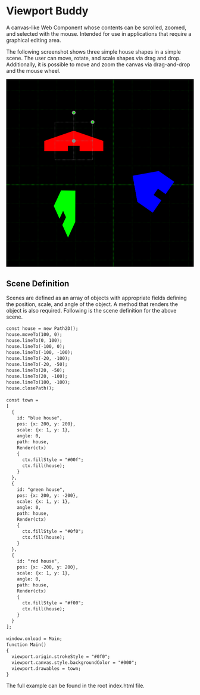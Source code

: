 # Viewport Buddy

A canvas-like Web Component whose contents can be scrolled, zoomed, and selected with the mouse. Intended for use in applications that require a graphical editing area.

The following screenshot shows three simple house shapes in a simple scene. The user can move, rotate, and scale shapes via drag and drop. Additionally, it is possible to move and zoom the canvas via drag-and-drop and the mouse wheel.

![alt text](https://github.com/Dulce-Engineering/viewport-buddy/blob/main/images/screenshot-1.png?raw=true)

## Scene Definition

Scenes are defined as an array of objects with appropriate fields defining the position, scale, and angle of the object. A method that renders the object is also required. Following is the scene definition for the above scene.

```
const house = new Path2D();
house.moveTo(100, 0);
house.lineTo(0, 100);
house.lineTo(-100, 0);
house.lineTo(-100, -100);
house.lineTo(-20, -100);
house.lineTo(-20, -50);
house.lineTo(20, -50);
house.lineTo(20, -100);
house.lineTo(100, -100);
house.closePath();

const town =
[
  {
    id: "blue house",
    pos: {x: 200, y: 200},
    scale: {x: 1, y: 1},
    angle: 0,
    path: house,
    Render(ctx)
    {
      ctx.fillStyle = "#00f";
      ctx.fill(house);
    }
  },
  {
    id: "green house",
    pos: {x: 200, y: -200},
    scale: {x: 1, y: 1},
    angle: 0,
    path: house,
    Render(ctx)
    {
      ctx.fillStyle = "#0f0";
      ctx.fill(house);
    }
  },
  {
    id: "red house",
    pos: {x: -200, y: 200},
    scale: {x: 1, y: 1},
    angle: 0,
    path: house,
    Render(ctx)
    {
      ctx.fillStyle = "#f00";
      ctx.fill(house);
    }
  }
];

window.onload = Main;
function Main()
{
  viewport.origin.strokeStyle = "#0f0";
  viewport.canvas.style.backgroundColor = "#000";
  viewport.drawables = town;
}
```

The full example can be found in the root index.html file.